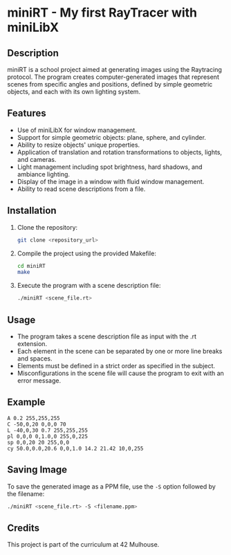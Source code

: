# miniRT - My first RayTracer with miniLibX

## Description
miniRT is a school project aimed at generating images using the Raytracing protocol. The program creates computer-generated images that represent scenes from specific angles and positions, defined by simple geometric objects, and each with its own lighting system.

## Features
- Use of miniLibX for window management.
- Support for simple geometric objects: plane, sphere, and cylinder.
- Ability to resize objects' unique properties.
- Application of translation and rotation transformations to objects, lights, and cameras.
- Light management including spot brightness, hard shadows, and ambiance lighting.
- Display of the image in a window with fluid window management.
- Ability to read scene descriptions from a file.

## Installation
1. Clone the repository:
   ```bash
   git clone <repository_url>
   ```
2. Compile the project using the provided Makefile:
   ```bash
   cd miniRT
   make
   ```
3. Execute the program with a scene description file:
   ```bash
   ./miniRT <scene_file.rt>
   ```

## Usage
- The program takes a scene description file as input with the .rt extension.
- Each element in the scene can be separated by one or more line breaks and spaces.
- Elements must be defined in a strict order as specified in the subject.
- Misconfigurations in the scene file will cause the program to exit with an error message.

## Example
```
A 0.2 255,255,255
C -50,0,20 0,0,0 70
L -40,0,30 0.7 255,255,255
pl 0,0,0 0,1.0,0 255,0,225
sp 0,0,20 20 255,0,0
cy 50.0,0.0,20.6 0,0,1.0 14.2 21.42 10,0,255
```

## Saving Image
To save the generated image as a PPM file, use the `-S` option followed by the filename:
```bash
./miniRT <scene_file.rt> -S <filename.ppm>
```

## Credits
This project is part of the curriculum at 42 Mulhouse.
